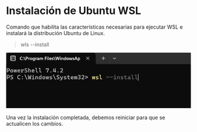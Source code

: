 # Instalación de Ubuntu WSL

Comando que habilita las características necesarias para ejecutar WSL e instalará la distribución Ubuntu de Linux.

> wls --install

![Imagen](img/captura1.png)

Una vez la instalación completada, debemos reiniciar para que se actualicen los cambios.
